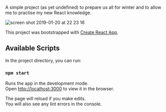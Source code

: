 A simple project (as yet undefined) to prepare us all for winter and to allow me to practise my new React knowledge. 


![screen shot 2019-01-20 at 22 23 16](https://user-images.githubusercontent.com/42243785/51445877-16baed00-1d02-11e9-874e-f74e96cd0643.png)


This project was bootstrapped with [Create React App](https://github.com/facebook/create-react-app).

## Available Scripts

In the project directory, you can run:

### `npm start`

Runs the app in the development mode.<br>
Open [http://localhost:3000](http://localhost:3000) to view it in the browser.

The page will reload if you make edits.<br>
You will also see any lint errors in the console.


